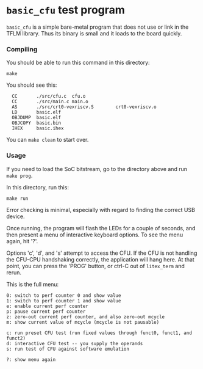 
# `basic_cfu` test program

`basic_cfu` is a simple bare-metal program that does not use or link in the TFLM library.  Thus its binary is small and it loads to the board quickly.

### Compiling

You should be able to run this command in this directory:

```
make
```

You should see this:

```
  CC       ./src/cfu.c  cfu.o
  CC       ./src/main.c main.o
  AS       ./src/crt0-vexriscv.S        crt0-vexriscv.o
  LD       basic.elf
  OBJDUMP  basic.elf
  OBJCOPY  basic.bin
  IHEX     basic.ihex
```

You can `make clean` to start over.


### Usage

If you need to load the SoC bitstream, go to the directory above and run `make prog`.

In this directory, run this:

```
make run
```

Error checking is minimal, especially with regard to finding the correct USB device.

Once running, the program will flash the LEDs for a couple of seconds, and then present a menu of interactive keyboard options.  To see the menu again, hit '?'.

Options 'c', 'd', and 's' attempt to access the CFU.   If the CFU is not handling the CFU-CPU handshaking correctly, the application will hang here.  At that point, you can press the 'PROG' button, or ctrl-C out of `litex_term` and rerun.

This is the full menu:

```
0: switch to perf counter 0 and show value
1: switch to perf counter 1 and show value
e: enable current perf counter
p: pause current perf counter
z: zero-out current perf counter, and also zero-out mcycle
m: show current value of mcycle (mcycle is not pausable)

c: run preset CFU test (run fixed values through funct0, funct1, and funct2)
d: interactive CFU test -- you supply the operands
s: run test of CFU against software emulation

?: show menu again
```



